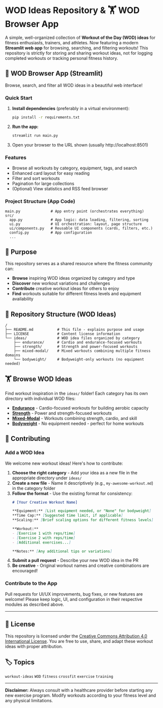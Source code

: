 
# WOD Ideas Repository & 🏋️ WOD Browser App


A simple, well-organized collection of **Workout of the Day (WOD) ideas** for fitness enthusiasts, trainers, and athletes. Now featuring a modern **Streamlit web app** for browsing, searching, and filtering workouts! This repository is strictly for storing and sharing workout ideas, not for logging completed workouts or tracking personal fitness history.
## 🚀 WOD Browser App (Streamlit)

Browse, search, and filter all WOD ideas in a beautiful web interface!

### Quick Start

1. **Install dependencies** (preferably in a virtual environment):
   ```bash
   pip install -r requirements.txt
   ```
2. **Run the app:**
   ```bash
   streamlit run main.py
   ```
3. Open your browser to the URL shown (usually http://localhost:8501)

### Features
- Browse all workouts by category, equipment, tags, and search
- Enhanced card layout for easy reading
- Filter and sort workouts
- Pagination for large collections
- (Optional) View statistics and RSS feed browser

### Project Structure (App Code)

```
main.py              # App entry point (orchestrates everything)
src/
  app.py             # App logic: data loading, filtering, sorting
  ui.py              # UI orchestration: layout, page structure
  ui/components.py   # Reusable UI components (cards, filters, etc.)
  config.py          # App configuration
  ...
```


## 🎯 Purpose

This repository serves as a shared resource where the fitness community can:
- **Browse** inspiring WOD ideas organized by category and type
- **Discover** new workout variations and challenges
- **Contribute** creative workout ideas for others to enjoy
- **Find** workouts suitable for different fitness levels and equipment availability


## 📂 Repository Structure (WOD Ideas)

```
/
├── README.md           # This file - explains purpose and usage
├── LICENSE             # Content license information
└── ideas/              # WOD idea files organized by category
    ├── endurance/      # Cardio and endurance-focused workouts
    ├── strength/       # Strength and power-focused workouts
    ├── mixed-modal/    # Mixed workouts combining multiple fitness domains
    └── bodyweight/     # Bodyweight-only workouts (no equipment needed)
```

## 🏋️ Browse WOD Ideas

Find workout inspiration in the `ideas/` folder! Each category has its own directory with individual WOD files:

- **[Endurance](ideas/endurance/)** - Cardio-focused workouts for building aerobic capacity
- **[Strength](ideas/strength/)** - Power and strength-focused workouts
- **[Mixed-Modal](ideas/mixed-modal/)** - Workouts combining strength, cardio, and skill
- **[Bodyweight](ideas/bodyweight/)** - No equipment needed - perfect for home workouts


## 🤝 Contributing

### Add a WOD Idea

We welcome new workout ideas! Here's how to contribute:

1. **Choose the right category** - Add your idea as a new file in the appropriate directory under `ideas/`
2. **Create a new file** - Name it descriptively (e.g., `my-awesome-workout.md`) in the category folder
3. **Follow the format** - Use the existing format for consistency:
   ```markdown
   # [Your Creative Workout Name]

   **Equipment:** [List equipment needed, or "None" for bodyweight]
   **Time Cap:** [Suggested time limit, if applicable]
   **Scaling:** [Brief scaling options for different fitness levels]

   **Workout:**
   - [Exercise 1 with reps/time]
   - [Exercise 2 with reps/time]
   - [Additional exercises...]

   **Notes:** [Any additional tips or variations]
   ```
4. **Submit a pull request** - Describe your new WOD idea in the PR
5. **Be creative** - Original workout names and creative combinations are encouraged!


### Contribute to the App

Pull requests for UI/UX improvements, bug fixes, or new features are welcome! Please keep logic, UI, and configuration in their respective modules as described above.

---
## 📝 License

This repository is licensed under the [Creative Commons Attribution 4.0 International License](LICENSE). You are free to use, share, and adapt these workout ideas with proper attribution.

## 🏷️ Topics

`workout-ideas` `WOD` `fitness` `crossfit` `exercise` `training`

---

**Disclaimer:** Always consult with a healthcare provider before starting any new exercise program. Modify workouts according to your fitness level and any physical limitations.